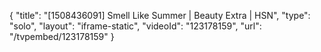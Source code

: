 {
    "title": "[1508436091] Smell Like Summer | Beauty Extra | HSN",
    "type": "solo",
    "layout": "iframe-static",
    "videoId": "123178159",
    "url": "\/tvpembed\/123178159"
}